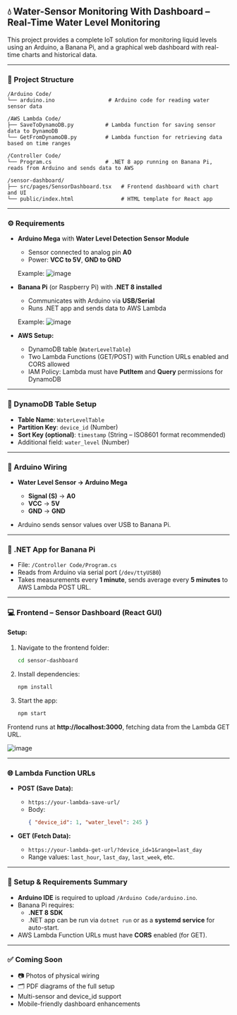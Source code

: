 ## 💧 Water-Sensor Monitoring With Dashboard – Real-Time Water Level Monitoring

This project provides a complete IoT solution for monitoring liquid levels using an Arduino, a Banana Pi, and a graphical web dashboard with real-time charts and historical data.

---

### 📁 Project Structure

```
/Arduino Code/
└── arduino.ino                 # Arduino code for reading water sensor data

/AWS Lambda Code/
├── SaveToDynamoDB.py          # Lambda function for saving sensor data to DynamoDB
└── GetFromDynamoDB.py         # Lambda function for retrieving data based on time ranges

/Controller Code/
└── Program.cs                 # .NET 8 app running on Banana Pi, reads from Arduino and sends data to AWS

/sensor-dashboard/
├── src/pages/SensorDashboard.tsx   # Frontend dashboard with chart and UI
└── public/index.html               # HTML template for React app
```

---

### ⚙️ Requirements

- **Arduino Mega** with **Water Level Detection Sensor Module**
  - Sensor connected to analog pin **A0**
  - Power: **VCC to 5V**, **GND to GND**
  
  Example:
  ![image](https://github.com/user-attachments/assets/0958f8a3-af73-4b40-9f7f-a69934fc5779)

- **Banana Pi** (or Raspberry Pi) with **.NET 8 installed**
  - Communicates with Arduino via **USB/Serial**
  - Runs .NET app and sends data to AWS Lambda
  
  Example:
  ![image](https://github.com/user-attachments/assets/192584b7-d572-49eb-9c57-8f5794b2ce97)

- **AWS Setup:**
  - DynamoDB table (`WaterLevelTable`)
  - Two Lambda Functions (GET/POST) with Function URLs enabled and CORS allowed
  - IAM Policy: Lambda must have **PutItem** and **Query** permissions for DynamoDB

---

### 🧠 DynamoDB Table Setup

- **Table Name**: `WaterLevelTable`
- **Partition Key**: `device_id` (Number)
- **Sort Key (optional)**: `timestamp` (String – ISO8601 format recommended)
- Additional field: `water_level` (Number)

---

### 🔌 Arduino Wiring

- **Water Level Sensor → Arduino Mega**
  - **Signal (S)** → **A0**
  - **VCC** → **5V**
  - **GND** → **GND**

- Arduino sends sensor values over USB to Banana Pi.

---

### 🚀 .NET App for Banana Pi

- File: `/Controller Code/Program.cs`
- Reads from Arduino via serial port (`/dev/ttyUSB0`)
- Takes measurements every **1 minute**, sends average every **5 minutes** to AWS Lambda POST URL.

---

### 💻 Frontend – Sensor Dashboard (React GUI)

#### Setup:

1. Navigate to the frontend folder:
   ```bash
   cd sensor-dashboard
   ```

2. Install dependencies:
   ```bash
   npm install
   ```

3. Start the app:
   ```bash
   npm start
   ```

Frontend runs at **http://localhost:3000**, fetching data from the Lambda GET URL.

![image](https://github.com/user-attachments/assets/c3340e3b-f254-4b64-b00e-9be2aa01a092)

---

### 🌐 Lambda Function URLs

- **POST (Save Data):**
  - `https://your-lambda-save-url/`
  - Body:  
    ```json
    { "device_id": 1, "water_level": 245 }
    ```

- **GET (Fetch Data):**
  - `https://your-lambda-get-url/?device_id=1&range=last_day`
  - Range values: `last_hour`, `last_day`, `last_week`, etc.

---

### 🔧 Setup & Requirements Summary

- **Arduino IDE** is required to upload `/Arduino Code/arduino.ino`.
- Banana Pi requires:
  - **.NET 8 SDK**
  - .NET app can be run via `dotnet run` or as a **systemd service** for auto-start.
- AWS Lambda Function URLs must have **CORS** enabled (for GET).

---

### ✅ Coming Soon

- 📷 Photos of physical wiring
- 🗂️ PDF diagrams of the full setup
- Multi-sensor and device_id support
- Mobile-friendly dashboard enhancements
